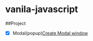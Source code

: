 # vanila-javascript

##Project

- [x] Modal(popup)[Create Modal window](https://7mrjnpzvzj.codesandbox.io/)
